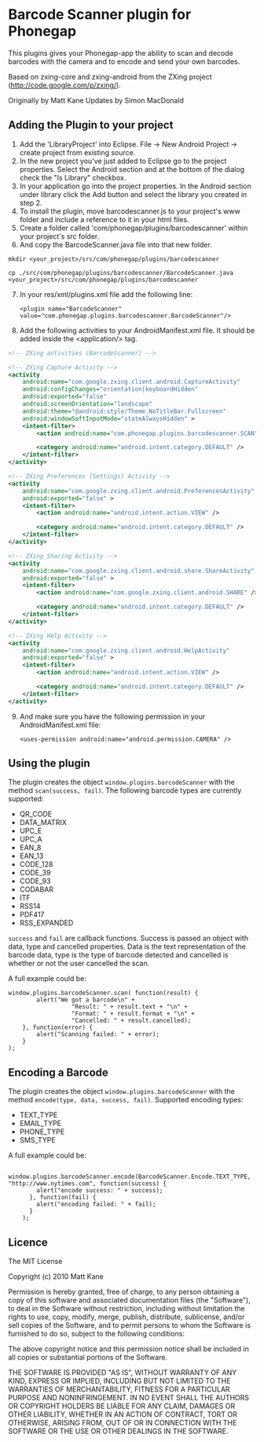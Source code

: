 # Barcode Scanner plugin for Phonegap #

This plugins gives your Phonegap-app the ability to scan and decode barcodes with the camera and to encode and send your own barcodes.

Based on zxing-core and zxing-android from the ZXing project (http://code.google.com/p/zxing/).

Originally by Matt Kane
Updates by Simon MacDonald

## Adding the Plugin to your project ##

1. Add the 'LibraryProject' into Eclipse. File &rarr; New Android Project &rarr; create project from existing source.
2. In the new project you've just added to Eclipse go to the project properties. Select the Android section and at the bottom of the dialog check the "Is Library" checkbox.
3. In your application go into the project properties. In the Android section under library click the Add button and select the library you created in step 2.
4. To install the plugin, move barcodescanner.js to your project's www folder and include a reference to it in your html files.
5. Create a folder called 'com/phonegap/plugins/barcodescanner' within your project's src folder.
6. And copy the BarcodeScanner.java file into that new folder.

`mkdir <your_project>/src/com/phonegap/plugins/barcodescanner`

`cp ./src/com/phonegap/plugins/barcodescanner/BarcodeScanner.java <your_project>/src/com/phonegap/plugins/barcodescanner`

7. In your res/xml/plugins.xml file add the following line:

    `<plugin name="BarcodeScanner" value="com.phonegap.plugins.barcodescanner.BarcodeScanner"/>`

8. Add the following activities to your AndroidManifest.xml file. It should be added inside the &lt;application/&gt; tag.

```xml
<!-- ZXing activities (BarcodeScanner) -->

<!-- ZXing Capture Activity -->
<activity
    android:name="com.google.zxing.client.android.CaptureActivity"
    android:configChanges="orientation|keyboardHidden"
    android:exported="false"
    android:screenOrientation="landscape"
    android:theme="@android:style/Theme.NoTitleBar.Fullscreen"
    android:windowSoftInputMode="stateAlwaysHidden" >
    <intent-filter>
        <action android:name="com.phonegap.plugins.barcodescanner.SCAN" />

        <category android:name="android.intent.category.DEFAULT" />
    </intent-filter>
</activity>

<!-- ZXing Preferences (Settings) Activity -->
<activity
    android:name="com.google.zxing.client.android.PreferencesActivity"
    android:exported="false" >
    <intent-filter>
        <action android:name="android.intent.action.VIEW" />

        <category android:name="android.intent.category.DEFAULT" />
    </intent-filter>
</activity>

<!-- ZXing Sharing Activity -->
<activity
    android:name="com.google.zxing.client.android.share.ShareActivity"
    android:exported="false" >
    <intent-filter>
        <action android:name="com.google.zxing.client.android.SHARE" />

        <category android:name="android.intent.category.DEFAULT" />
    </intent-filter>
</activity>

<!-- ZXing Help Activity -->
<activity
    android:name="com.google.zxing.client.android.HelpActivity"
    android:exported="false" >
    <intent-filter>
        <action android:name="android.intent.action.VIEW" />

        <category android:name="android.intent.category.DEFAULT" />
    </intent-filter>
</activity>
```
    
9. And make sure you have the following permission in your AndroidManifest.xml file:

    `<uses-permission android:name="android.permission.CAMERA" />`


## Using the plugin ##
The plugin creates the object `window.plugins.barcodeScanner` with the method `scan(success, fail)`. 
The following barcode types are currently supported:

* QR_CODE
* DATA_MATRIX
* UPC_E
* UPC_A
* EAN_8
* EAN_13
* CODE_128
* CODE_39
* CODE_93
* CODABAR
* ITF
* RSS14
* PDF417
* RSS_EXPANDED

`success` and `fail` are callback functions. Success is passed an object with data, type and cancelled properties. Data is the text representation of the barcode data, type is the type of barcode detected and cancelled is whether or not the user cancelled the scan.

A full example could be:

    window.plugins.barcodeScanner.scan( function(result) {
            alert("We got a barcode\n" +
                      "Result: " + result.text + "\n" +
                      "Format: " + result.format + "\n" +
                      "Cancelled: " + result.cancelled);
        }, function(error) {
		    alert("Scanning failed: " + error);
	    }
	);

## Encoding a Barcode ##
The plugin creates the object `window.plugins.barcodeScanner` with the method `encode(type, data, success, fail)`. 
Supported encoding types:

* TEXT_TYPE
* EMAIL_TYPE
* PHONE_TYPE
* SMS_TYPE

A full example could be:

        window.plugins.barcodeScanner.encode(BarcodeScanner.Encode.TEXT_TYPE, "http://www.nytimes.com", function(success) {
  	        alert("encode success: " + success);
  	      }, function(fail) {
  	        alert("encoding failed: " + fail);
  	      }
  	    );
	
## Licence ##

The MIT License

Copyright (c) 2010 Matt Kane

Permission is hereby granted, free of charge, to any person obtaining a copy
of this software and associated documentation files (the "Software"), to deal
in the Software without restriction, including without limitation the rights
to use, copy, modify, merge, publish, distribute, sublicense, and/or sell
copies of the Software, and to permit persons to whom the Software is
furnished to do so, subject to the following conditions:

The above copyright notice and this permission notice shall be included in
all copies or substantial portions of the Software.

THE SOFTWARE IS PROVIDED "AS IS", WITHOUT WARRANTY OF ANY KIND, EXPRESS OR
IMPLIED, INCLUDING BUT NOT LIMITED TO THE WARRANTIES OF MERCHANTABILITY,
FITNESS FOR A PARTICULAR PURPOSE AND NONINFRINGEMENT. IN NO EVENT SHALL THE
AUTHORS OR COPYRIGHT HOLDERS BE LIABLE FOR ANY CLAIM, DAMAGES OR OTHER
LIABILITY, WHETHER IN AN ACTION OF CONTRACT, TORT OR OTHERWISE, ARISING FROM,
OUT OF OR IN CONNECTION WITH THE SOFTWARE OR THE USE OR OTHER DEALINGS IN
THE SOFTWARE.
